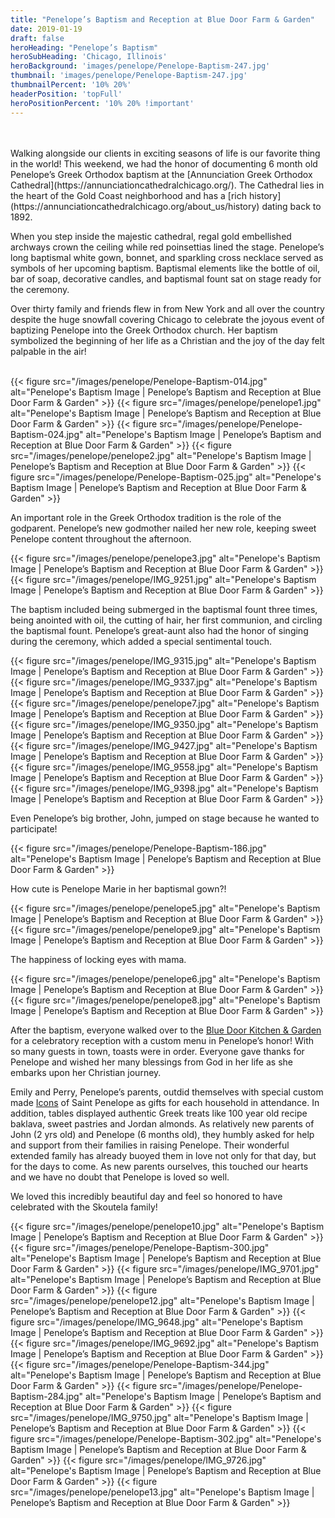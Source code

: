 ```yaml
---
title: "Penelope’s Baptism and Reception at Blue Door Farm & Garden"
date: 2019-01-19
draft: false
heroHeading: "Penelope’s Baptism"
heroSubHeading: 'Chicago, Illinois'
heroBackground: 'images/penelope/Penelope-Baptism-247.jpg'
thumbnail: 'images/penelope/Penelope-Baptism-247.jpg'
thumbnailPercent: '10% 20%'
headerPosition: 'topFull'
heroPositionPercent: '10% 20% !important'
---
```

<br/>
<br/>
Walking alongside our clients in exciting seasons of life is our favorite thing in the world! This weekend, we had the honor of documenting 6 month old Penelope’s Greek Orthodox baptism at the [Annunciation Greek Orthodox Cathedral](https://annunciationcathedralchicago.org/). The Cathedral lies in the heart of the Gold Coast neighborhood and has a [rich history](https://annunciationcathedralchicago.org/about_us/history) dating back to 1892. 

When you step inside the majestic cathedral, regal gold embellished archways crown the ceiling while red poinsettias lined the stage. Penelope’s long baptismal white gown, bonnet, and sparkling cross necklace served as symbols of her upcoming baptism. Baptismal elements like the bottle of oil, bar of soap, decorative candles, and baptismal fount sat on stage ready for the ceremony. 

Over thirty family and friends flew in from New York and all over the country despite the huge snowfall covering Chicago to celebrate the joyous event of baptizing Penelope into the Greek Orthodox church. Her baptism symbolized the beginning of her life as a Christian and the joy of the day felt palpable in the air!
<br/>
<br/>

{{< figure src="/images/penelope/Penelope-Baptism-014.jpg" alt="Penelope's Baptism Image | Penelope’s Baptism and Reception at Blue Door Farm & Garden" >}}
{{< figure src="/images/penelope/penelope1.jpg" alt="Penelope's Baptism Image | Penelope’s Baptism and Reception at Blue Door Farm & Garden" >}}
{{< figure src="/images/penelope/Penelope-Baptism-024.jpg" alt="Penelope's Baptism Image | Penelope’s Baptism and Reception at Blue Door Farm & Garden" >}}
{{< figure src="/images/penelope/penelope2.jpg" alt="Penelope's Baptism Image | Penelope’s Baptism and Reception at Blue Door Farm & Garden" >}}
{{< figure src="/images/penelope/Penelope-Baptism-025.jpg" alt="Penelope's Baptism Image | Penelope’s Baptism and Reception at Blue Door Farm & Garden" >}}

An important role in the Greek Orthodox tradition is the role of the godparent. Penelope’s new godmother nailed her new role, keeping sweet Penelope content throughout the afternoon.

{{< figure src="/images/penelope/penelope3.jpg" alt="Penelope's Baptism Image | Penelope’s Baptism and Reception at Blue Door Farm & Garden" >}}
{{< figure src="/images/penelope/IMG_9251.jpg" alt="Penelope's Baptism Image | Penelope’s Baptism and Reception at Blue Door Farm & Garden" >}}

The baptism included being submerged in the baptismal fount three times, being anointed with oil, the cutting of hair, her first communion, and circling the baptismal fount. Penelope’s great-aunt also had the honor of singing during the ceremony, which added a special sentimental touch. 

{{< figure src="/images/penelope/IMG_9315.jpg" alt="Penelope's Baptism Image | Penelope’s Baptism and Reception at Blue Door Farm & Garden" >}}
{{< figure src="/images/penelope/IMG_9337.jpg" alt="Penelope's Baptism Image | Penelope’s Baptism and Reception at Blue Door Farm & Garden" >}}
{{< figure src="/images/penelope/penelope7.jpg" alt="Penelope's Baptism Image | Penelope’s Baptism and Reception at Blue Door Farm & Garden" >}}
{{< figure src="/images/penelope/IMG_9350.jpg" alt="Penelope's Baptism Image | Penelope’s Baptism and Reception at Blue Door Farm & Garden" >}}
{{< figure src="/images/penelope/IMG_9427.jpg" alt="Penelope's Baptism Image | Penelope’s Baptism and Reception at Blue Door Farm & Garden" >}}
{{< figure src="/images/penelope/IMG_9558.jpg" alt="Penelope's Baptism Image | Penelope’s Baptism and Reception at Blue Door Farm & Garden" >}}
{{< figure src="/images/penelope/IMG_9398.jpg" alt="Penelope's Baptism Image | Penelope’s Baptism and Reception at Blue Door Farm & Garden" >}}

Even Penelope’s big brother, John, jumped on stage because he wanted to participate!

{{< figure src="/images/penelope/Penelope-Baptism-186.jpg" alt="Penelope's Baptism Image | Penelope’s Baptism and Reception at Blue Door Farm & Garden" >}}

How cute is Penelope Marie in her baptismal gown?!

{{< figure src="/images/penelope/penelope5.jpg" alt="Penelope's Baptism Image | Penelope’s Baptism and Reception at Blue Door Farm & Garden" >}}
{{< figure src="/images/penelope/penelope9.jpg" alt="Penelope's Baptism Image | Penelope’s Baptism and Reception at Blue Door Farm & Garden" >}}

The happiness of locking eyes with mama. 

{{< figure src="/images/penelope/penelope6.jpg" alt="Penelope's Baptism Image | Penelope’s Baptism and Reception at Blue Door Farm & Garden" >}}
{{< figure src="/images/penelope/penelope8.jpg" alt="Penelope's Baptism Image | Penelope’s Baptism and Reception at Blue Door Farm & Garden" >}}

After the baptism, everyone walked over to the [Blue Door Kitchen & Garden](https://bluedoorkitchenchicago.com/) for a celebratory reception with a custom menu in Penelope’s honor! With so many guests in town, toasts were in order. Everyone gave thanks for Penelope and wished her many blessings from God in her life as she embarks upon her Christian journey.

Emily and Perry, Penelope’s parents, outdid themselves with special custom made [Icons](https://en.wikipedia.org/wiki/Icon) of Saint Penelope as gifts for each household in attendance. In addition, tables displayed authentic Greek treats like 100 year old recipe baklava, sweet pastries and Jordan almonds. As relatively new parents of John (2 yrs old) and Penelope (6 months old), they humbly asked for help and support from their families in raising Penelope. Their wonderful extended family has already buoyed them in love not only for that day, but for the days to come. As new parents ourselves, this touched our hearts and we have no doubt that Penelope is loved so well.

We loved this incredibly beautiful day and feel so honored to have celebrated with the Skoutela family!

{{< figure src="/images/penelope/penelope10.jpg" alt="Penelope's Baptism Image | Penelope’s Baptism and Reception at Blue Door Farm & Garden" >}}
{{< figure src="/images/penelope/Penelope-Baptism-300.jpg" alt="Penelope's Baptism Image | Penelope’s Baptism and Reception at Blue Door Farm & Garden" >}}
{{< figure src="/images/penelope/IMG_9701.jpg" alt="Penelope's Baptism Image | Penelope’s Baptism and Reception at Blue Door Farm & Garden" >}}
{{< figure src="/images/penelope/penelope12.jpg" alt="Penelope's Baptism Image | Penelope’s Baptism and Reception at Blue Door Farm & Garden" >}}
{{< figure src="/images/penelope/IMG_9648.jpg" alt="Penelope's Baptism Image | Penelope’s Baptism and Reception at Blue Door Farm & Garden" >}}
{{< figure src="/images/penelope/IMG_9692.jpg" alt="Penelope's Baptism Image | Penelope’s Baptism and Reception at Blue Door Farm & Garden" >}}
{{< figure src="/images/penelope/Penelope-Baptism-344.jpg" alt="Penelope's Baptism Image | Penelope’s Baptism and Reception at Blue Door Farm & Garden" >}}
{{< figure src="/images/penelope/Penelope-Baptism-284.jpg" alt="Penelope's Baptism Image | Penelope’s Baptism and Reception at Blue Door Farm & Garden" >}}
{{< figure src="/images/penelope/IMG_9750.jpg" alt="Penelope's Baptism Image | Penelope’s Baptism and Reception at Blue Door Farm & Garden" >}}
{{< figure src="/images/penelope/Penelope-Baptism-302.jpg" alt="Penelope's Baptism Image | Penelope’s Baptism and Reception at Blue Door Farm & Garden" >}}
{{< figure src="/images/penelope/IMG_9726.jpg" alt="Penelope's Baptism Image | Penelope’s Baptism and Reception at Blue Door Farm & Garden" >}}
{{< figure src="/images/penelope/penelope13.jpg" alt="Penelope's Baptism Image | Penelope’s Baptism and Reception at Blue Door Farm & Garden" >}}